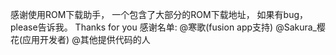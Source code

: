 感谢使用ROM下载助手，
一个包含了大部分的ROM下载地址，
如果有bug，please告诉我。
Thanks for you
感谢名单:
@寒歌(fusion app支持)
@Sakura_樱花(应用开发者)
@其他提供代码的人
